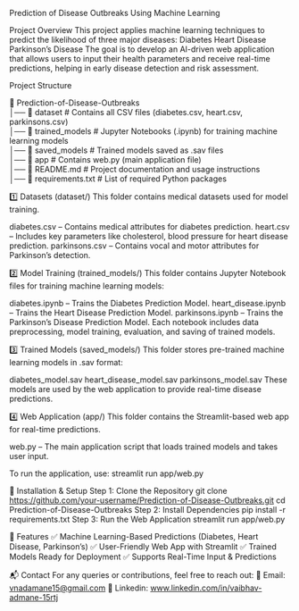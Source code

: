 Prediction of Disease Outbreaks Using Machine Learning

Project Overview
  This project applies machine learning techniques to predict the likelihood of three major diseases:
    Diabetes
    Heart Disease
    Parkinson’s Disease
The goal is to develop an AI-driven web application that allows users to input their health parameters and receive real-time predictions, helping in early disease detection and risk assessment.

Project Structure

📂 Prediction-of-Disease-Outbreaks  
│── 📂 dataset             # Contains all CSV files (diabetes.csv, heart.csv, parkinsons.csv)  
│── 📂 trained_models      # Jupyter Notebooks (.ipynb) for training machine learning models  
│── 📂 saved_models        # Trained models saved as .sav files  
│── 📂 app                 # Contains web.py (main application file)  
│── 📄 README.md           # Project documentation and usage instructions  
│── 📄 requirements.txt    # List of required Python packages  

1️⃣ Datasets (dataset/)
  This folder contains medical datasets used for model training.

  diabetes.csv – Contains medical attributes for diabetes prediction.
  heart.csv – Includes key parameters like cholesterol, blood pressure for heart disease prediction.
  parkinsons.csv – Contains vocal and motor attributes for Parkinson’s detection.
  
2️⃣ Model Training (trained_models/)
  This folder contains Jupyter Notebook files for training machine learning models:
  
  diabetes.ipynb – Trains the Diabetes Prediction Model.
  heart_disease.ipynb – Trains the Heart Disease Prediction Model.
  parkinsons.ipynb – Trains the Parkinson’s Disease Prediction Model.
  Each notebook includes data preprocessing, model training, evaluation, and saving of trained models.

3️⃣ Trained Models (saved_models/)
  This folder stores pre-trained machine learning models in .sav format:
  
  diabetes_model.sav
  heart_disease_model.sav
  parkinsons_model.sav
  These models are used by the web application to provide real-time disease predictions.

4️⃣ Web Application (app/)
  This folder contains the Streamlit-based web app for real-time predictions.
  
  web.py – The main application script that loads trained models and takes user input.

To run the application, use:
streamlit run app/web.py

🔧 Installation & Setup
Step 1: Clone the Repository
  git clone https://github.com/your-username/Prediction-of-Disease-Outbreaks.git
  cd Prediction-of-Disease-Outbreaks
Step 2: Install Dependencies
  pip install -r requirements.txt
Step 3: Run the Web Application
  streamlit run app/web.py

📌 Features
  ✅ Machine Learning-Based Predictions (Diabetes, Heart Disease, Parkinson’s)
  ✅ User-Friendly Web App with Streamlit
  ✅ Trained Models Ready for Deployment
  ✅ Supports Real-Time Input & Predictions

📬 Contact
For any queries or contributions, feel free to reach out:
📧 Email: vnadamane15@gmail.com
🔗 Linkedin: www.linkedin.com/in/vaibhav-admane-15rtj
